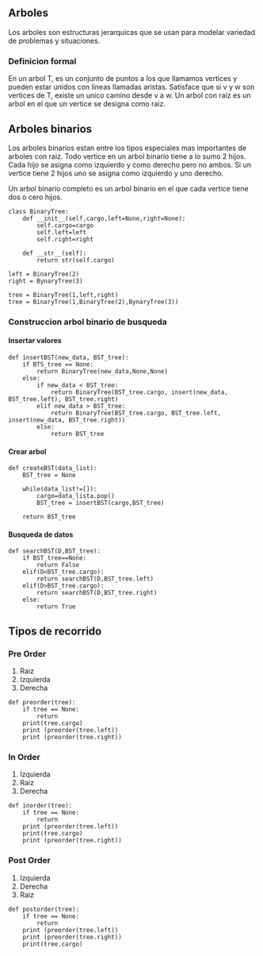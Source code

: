 ## Arboles
Los arboles son estructuras jerarquicas que se usan para modelar variedad de problemas y situaciones.

### Definicion formal
En un arbol T, es un conjunto de puntos a los que llamamos vertices y pueden estar unidos con lineas llamadas aristas. Satisface que si v y w son vertices de T, existe un unico camino desde v a w.
Un arbol con raiz es un arbol en el que un vertice se designa como raiz.

## Arboles binarios
Los arboles binarios estan entre los tipos especiales mas importantes de arboles con raiz.
Todo vertice en un arbol binario tiene a lo sumo 2 hijos. Cada hijo se asigna como izquierdo y como derecho pero no ambos. Si un vertice tiene 2 hijos uno se asigna como izquierdo y uno derecho.

Un arbol binario completo es un arbol binario en el que cada vertice tiene dos o cero hijos.

```
class BinaryTree:
    def __init__(self,cargo,left=None,right=None):
        self.cargo=cargo
        self.left=left
        self.right=right

    def __str__(self):
        return str(self.cargo)

left = BinaryTree(2)
right = BynaryTree(3)

tree = BinaryTree(1,left,right)
tree = BinaryTree(1,BinaryTree(2),BynaryTree(3))
```

### Construccion arbol binario de busqueda
#### Insertar valores
```
def insertBST(new_data, BST_tree):
    if BTS_tree == None:
        return BinaryTree(new_data,None,None)
    else:
        if new_data < BST_tree:
            return BinaryTree(BST_tree.cargo, insert(new_data, BST_tree.left), BST_tree.right)
        elif new_data > BST_tree:
            return BinaryTree(BST_tree.cargo, BST_tree.left, insert(new_data, BST_tree.right))
        else:
            return BST_tree
```
#### Crear arbol
```
def createBST(data_list):
    BST_tree = None

    while(data_list!=[]):
        cargo=data_lista.pop()
        BST_tree = insertBST(cargo,BST_tree)

    return BST_tree
```
#### Busqueda de datos
```
def searchBST(D,BST_tree):
    if BST_tree==None:
        return False
    elif(D<BST_tree.cargo):
        return searchBST(D,BST_tree.left)
    elif(D>BST_tree.cargo):
        return searchBST(D,BST_tree.right)
    else:
        return True
```

## Tipos de recorrido

### Pre Order
1. Raiz
2. Izquierda
3. Derecha
```
def preorder(tree):
    if tree == None:
        return
    print(tree.cargo)
    print (preorder(tree.left))
    print (preorder(tree.right))

```
### In Order
1. Izquierda
2. Raiz
3. Derecha
```
def inorder(tree):
    if tree == None:
        return
    print (preorder(tree.left))
    print(tree.cargo)
    print (preorder(tree.right))
```

### Post Order
1. Izquierda
2. Derecha
3. Raiz
```
def postorder(tree):
    if tree == None:
        return
    print (preorder(tree.left))
    print (preorder(tree.right))
    print(tree.cargo)
```
